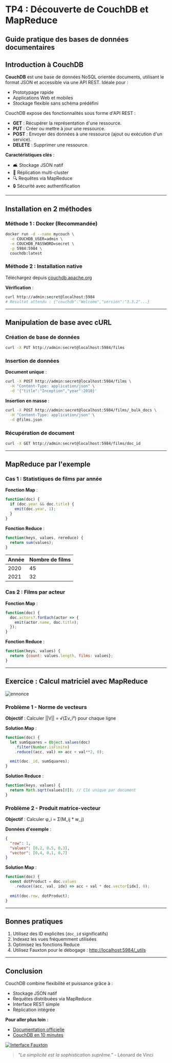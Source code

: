 # TP4 : Découverte de CouchDB et MapReduce
## Guide pratique des bases de données documentaires

## Introduction à CouchDB
**CouchDB** est une base de données NoSQL orientée documents, utilisant le format JSON et accessible via une API REST. Idéale pour :
- Prototypage rapide
- Applications Web et mobiles
- Stockage flexible sans schéma prédéfini

CouchDB expose des fonctionnalités sous forme d'API REST :
  - **GET** : Récupérer la représentation d'une ressource.
  - **PUT** : Créer ou mettre à jour une ressource.
  - **POST** : Envoyer des données à une ressource (ajout ou exécution d'un service).
  - **DELETE** : Supprimer une ressource.

**Caractéristiques clés** :
- 🛋️ Stockage JSON natif
- 🔄 Réplication multi-cluster
- 🔍 Requêtes via MapReduce
- 🔒 Sécurité avec authentification

---

## Installation en 2 méthodes

### Méthode 1 : Docker (Recommandée)
```bash
docker run -d --name mycouch \
  -e COUCHDB_USER=admin \
  -e COUCHDB_PASSWORD=secret \
  -p 5984:5984 \
  couchdb:latest
```

### Méthode 2 : Installation native
Téléchargez depuis [couchdb.apache.org](https://couchdb.apache.org/)

**Vérification** :
```bash
curl http://admin:secret@localhost:5984
# Résultat attendu : {"couchdb":"Welcome","version":"3.3.2"...}
```

---

## Manipulation de base avec cURL

### Création de base de données
```bash
curl -X PUT http://admin:secret@localhost:5984/films
```

### Insertion de données
**Document unique** :
```bash
curl -X POST http://admin:secret@localhost:5984/films \
  -H "Content-Type: application/json" \
  -d '{"title":"Inception","year":2010}'
```

**Insertion en masse** :
```bash
curl -X POST http://admin:secret@localhost:5984/films/_bulk_docs \
  -H "Content-Type: application/json" \
  -d @films.json
```

### Récupération de document
```bash
curl -X GET http://admin:secret@localhost:5984/films/doc_id
```

---

## MapReduce par l'exemple

### Cas 1 : Statistiques de films par année

**Fonction Map** :
```javascript
function(doc) {
  if (doc.year && doc.title) {
    emit(doc.year, 1);
  }
}
```

**Fonction Reduce** :
```javascript
function(keys, values, rereduce) {
  return sum(values);
}
```

| Année | Nombre de films |
|-------|-----------------|
| 2020  | 45              |
| 2021  | 32              |

### Cas 2 : Films par acteur

**Fonction Map** :
```javascript
function(doc) {
  doc.actors?.forEach(actor => {
    emit(actor.name, doc.title);
  });
}
```

**Fonction Reduce** :
```javascript
function(keys, values) {
  return {count: values.length, films: values};
}
```

---

## Exercice : Calcul matriciel avec MapReduce

![ennonce](https://imgur.com/a/UnOBSit)


### Problème 1 - Norme de vecteurs
**Objectif** : Calculer ||V|| = √(Σv_i²) pour chaque ligne

**Solution Map** :
```javascript
function(doc) {
  let sumSquares = Object.values(doc)
    .filter(Number.isFinite)
    .reduce((acc, val) => acc + val**2, 0);
  
  emit(doc._id, sumSquares);
}
```

**Solution Reduce** :
```javascript
function(keys, values) {
  return Math.sqrt(values[0]); // Clé unique par document
}
```

### Problème 2 - Produit matrice-vecteur
**Objectif** : Calculer φ_i = Σ(M_ij * w_j)

**Données d'exemple** :
```json
{
  "row": 1,
  "values": [0.2, 0.5, 0.3],
  "vector": [0.4, 0.1, 0.7]
}
```

**Solution Map** :
```javascript
function(doc) {
  const dotProduct = doc.values
    .reduce((acc, val, idx) => acc + val * doc.vector[idx], 0);
  
  emit(doc.row, dotProduct);
}
```

---

## Bonnes pratiques
1. Utilisez des ID explicites (`doc_id` significatifs)
2. Indexez les vues fréquemment utilisées
3. Optimisez les fonctions Reduce
4. Utilisez Fauxton pour le débogage : [http://localhost:5984/_utils](http://localhost:5984/_utils)

---

## Conclusion
CouchDB combine flexibilité et puissance grâce à :
- Stockage JSON natif
- Requêtes distribuées via MapReduce
- Interface REST simple
- Réplication intégrée

**Pour aller plus loin** :
- [Documentation officielle](https://docs.couchdb.org/en/stable/)
- [CouchDB en 10 minutes](https://guide.couchdb.org)

[![Interface Fauxton](https://raw.githubusercontent.com/apache/couchdb-documentation/main/src/images/fauxton.png)](http://localhost:5984/_utils)

> *"La simplicité est la sophistication suprême."* - Léonard de Vinci
